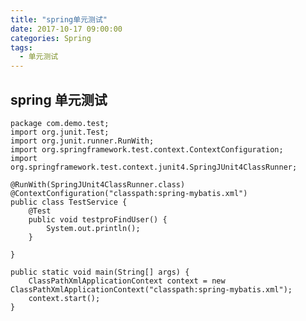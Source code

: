 ```yaml
---
title: "spring单元测试"
date: 2017-10-17 09:00:00
categories: Spring
tags:
  - 单元测试
---
```


## spring 单元测试

    package com.demo.test;
	import org.junit.Test;
	import org.junit.runner.RunWith;
	import org.springframework.test.context.ContextConfiguration;
	import org.springframework.test.context.junit4.SpringJUnit4ClassRunner;
	
	@RunWith(SpringJUnit4ClassRunner.class)
	@ContextConfiguration("classpath:spring-mybatis.xml")
	public class TestService {
		@Test
		public void testproFindUser() {
			System.out.println();
		}
	
	}

	public static void main(String[] args) {
		ClassPathXmlApplicationContext context = new ClassPathXmlApplicationContext("classpath:spring-mybatis.xml");
		context.start();
	}
